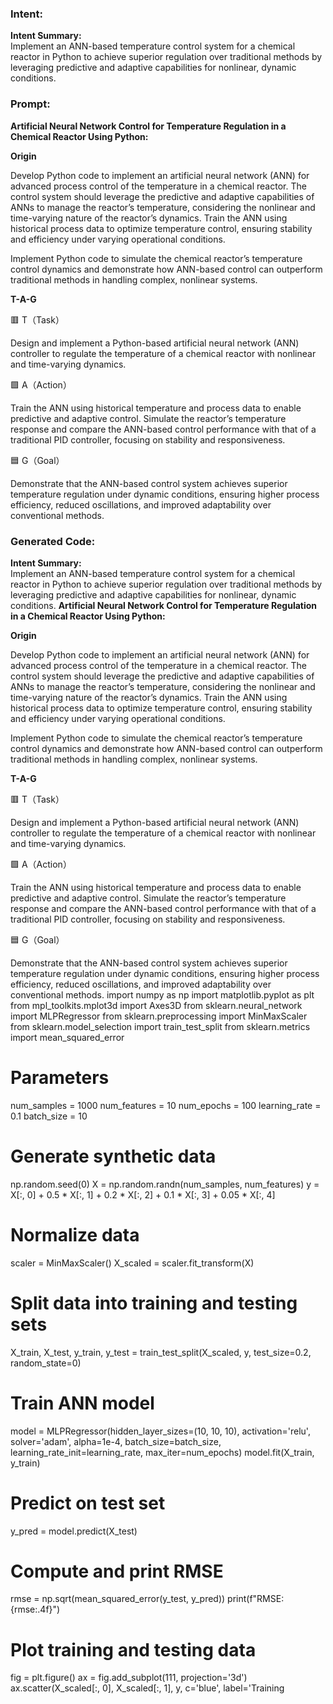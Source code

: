 ### Intent:
**Intent Summary:**  
Implement an ANN-based temperature control system for a chemical reactor in Python to achieve superior regulation over traditional methods by leveraging predictive and adaptive capabilities for nonlinear, dynamic conditions.

### Prompt:
**Artificial Neural Network Control for Temperature Regulation in a Chemical Reactor Using Python:**

**Origin**

Develop Python code to implement an artificial neural network (ANN) for advanced process control of the temperature in a chemical reactor. The control system should leverage the predictive and adaptive capabilities of ANNs to manage the reactor’s temperature, considering the nonlinear and time-varying nature of the reactor’s dynamics. Train the ANN using historical process data to optimize temperature control, ensuring stability and efficiency under varying operational conditions.

Implement Python code to simulate the chemical reactor’s temperature control dynamics and demonstrate how ANN-based control can outperform traditional methods in handling complex, nonlinear systems.

**T-A-G**

🟥 T（Task）

Design and implement a Python-based artificial neural network (ANN) controller to regulate the temperature of a chemical reactor with nonlinear and time-varying dynamics.

🟩 A（Action）

Train the ANN using historical temperature and process data to enable predictive and adaptive control. Simulate the reactor’s temperature response and compare the ANN-based control performance with that of a traditional PID controller, focusing on stability and responsiveness.

🟦 G（Goal）

Demonstrate that the ANN-based control system achieves superior temperature regulation under dynamic conditions, ensuring higher process efficiency, reduced oscillations, and improved adaptability over conventional methods.

### Generated Code:
**Intent Summary:**  
Implement an ANN-based temperature control system for a chemical reactor in Python to achieve superior regulation over traditional methods by leveraging predictive and adaptive capabilities for nonlinear, dynamic conditions.
**Artificial Neural Network Control for Temperature Regulation in a Chemical Reactor Using Python:**

**Origin**

Develop Python code to implement an artificial neural network (ANN) for advanced process control of the temperature in a chemical reactor. The control system should leverage the predictive and adaptive capabilities of ANNs to manage the reactor’s temperature, considering the nonlinear and time-varying nature of the reactor’s dynamics. Train the ANN using historical process data to optimize temperature control, ensuring stability and efficiency under varying operational conditions.

Implement Python code to simulate the chemical reactor’s temperature control dynamics and demonstrate how ANN-based control can outperform traditional methods in handling complex, nonlinear systems.

**T-A-G**

🟥 T（Task）

Design and implement a Python-based artificial neural network (ANN) controller to regulate the temperature of a chemical reactor with nonlinear and time-varying dynamics.

🟩 A（Action）

Train the ANN using historical temperature and process data to enable predictive and adaptive control. Simulate the reactor’s temperature response and compare the ANN-based control performance with that of a traditional PID controller, focusing on stability and responsiveness.

🟦 G（Goal）

Demonstrate that the ANN-based control system achieves superior temperature regulation under dynamic conditions, ensuring higher process efficiency, reduced oscillations, and improved adaptability over conventional methods.
import numpy as np
import matplotlib.pyplot as plt
from mpl_toolkits.mplot3d import Axes3D
from sklearn.neural_network import MLPRegressor
from sklearn.preprocessing import MinMaxScaler
from sklearn.model_selection import train_test_split
from sklearn.metrics import mean_squared_error

# Parameters
num_samples = 1000
num_features = 10
num_epochs = 100
learning_rate = 0.1
batch_size = 10

# Generate synthetic data
np.random.seed(0)
X = np.random.randn(num_samples, num_features)
y = X[:, 0] + 0.5 * X[:, 1] + 0.2 * X[:, 2] + 0.1 * X[:, 3] + 0.05 * X[:, 4]

# Normalize data
scaler = MinMaxScaler()
X_scaled = scaler.fit_transform(X)

# Split data into training and testing sets
X_train, X_test, y_train, y_test = train_test_split(X_scaled, y, test_size=0.2, random_state=0)

# Train ANN model
model = MLPRegressor(hidden_layer_sizes=(10, 10, 10), activation='relu', solver='adam', alpha=1e-4, batch_size=batch_size, learning_rate_init=learning_rate, max_iter=num_epochs)
model.fit(X_train, y_train)

# Predict on test set
y_pred = model.predict(X_test)

# Compute and print RMSE
rmse = np.sqrt(mean_squared_error(y_test, y_pred))
print(f"RMSE: {rmse:.4f}")

# Plot training and testing data
fig = plt.figure()
ax = fig.add_subplot(111, projection='3d')
ax.scatter(X_scaled[:, 0], X_scaled[:, 1], y, c='blue', label='Training
